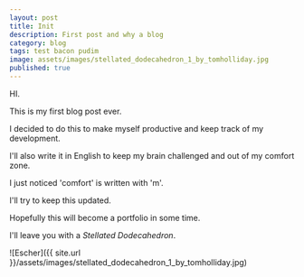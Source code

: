 ```yaml
---
layout: post
title: Init
description: First post and why a blog
category: blog
tags: test bacon pudim
image: assets/images/stellated_dodecahedron_1_by_tomholliday.jpg
published: true
---
```


HI.

This is my first blog post ever.

I decided to do this to make myself productive and keep track of my development.

I'll also write it in English to keep my brain challenged and out of my comfort zone.

I just noticed 'comfort' is written with 'm'.  

I'll try to keep this updated.

Hopefully this will become a portfolio in some time.

I'll leave you with a *Stellated Dodecahedron*.

![Escher]({{ site.url }}/assets/images/stellated_dodecahedron_1_by_tomholliday.jpg)
